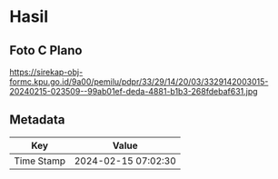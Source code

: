 # Hasil

## Foto C Plano

https://sirekap-obj-formc.kpu.go.id/9a00/pemilu/pdpr/33/29/14/20/03/3329142003015-20240215-023509--99ab01ef-deda-4881-b1b3-268fdebaf631.jpg


## Metadata

| Key        | Value               |
| ---------- | ------------------- |
| Time Stamp | 2024-02-15 07:02:30 |



